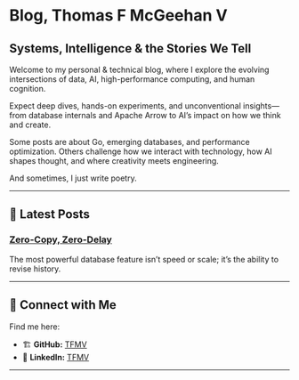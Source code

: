# Blog, Thomas F McGeehan V

## Systems, Intelligence & the Stories We Tell

Welcome to my personal & technical blog, where I explore the evolving intersections of data, AI, high-performance computing, and human cognition.

Expect deep dives, hands-on experiments, and unconventional insights—from database internals and Apache Arrow to AI’s impact on how we think and create.

Some posts are about Go, emerging databases, and performance optimization. Others challenge how we interact with technology, how AI shapes thought, and where creativity meets engineering.

And sometimes, I just write poetry.

---

## 📌 Latest Posts  

### [Zero-Copy, Zero-Delay](blog-posts/zero-copy-zero-delay.md)

The most powerful database feature isn’t speed or scale; it’s the ability to revise history.

---

## 🔗 Connect with Me  

Find me here:  

- 🏗 **GitHub:** [TFMV](https://github.com/TFMV)  
- 💼 **LinkedIn:** [TFMV](https://www.linkedin.com/in/TFMV)  

---
